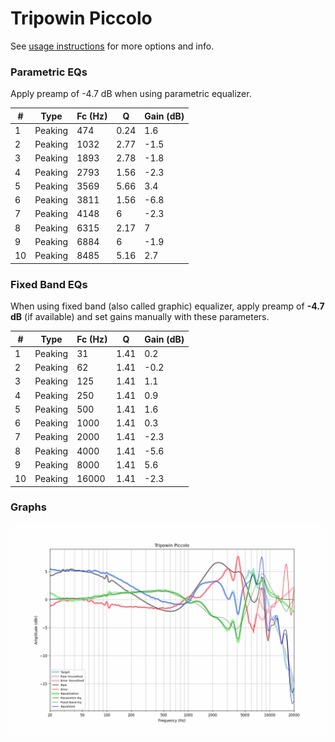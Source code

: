 # Tripowin Piccolo
See [usage instructions](https://github.com/jaakkopasanen/AutoEq#usage) for more options and info.

### Parametric EQs
Apply preamp of -4.7 dB when using parametric equalizer.

|   # | Type    |   Fc (Hz) |    Q |   Gain (dB) |
|-----|---------|-----------|------|-------------|
|   1 | Peaking |       474 | 0.24 |         1.6 |
|   2 | Peaking |      1032 | 2.77 |        -1.5 |
|   3 | Peaking |      1893 | 2.78 |        -1.8 |
|   4 | Peaking |      2793 | 1.56 |        -2.3 |
|   5 | Peaking |      3569 | 5.66 |         3.4 |
|   6 | Peaking |      3811 | 1.56 |        -6.8 |
|   7 | Peaking |      4148 | 6    |        -2.3 |
|   8 | Peaking |      6315 | 2.17 |         7   |
|   9 | Peaking |      6884 | 6    |        -1.9 |
|  10 | Peaking |      8485 | 5.16 |         2.7 |

### Fixed Band EQs
When using fixed band (also called graphic) equalizer, apply preamp of **-4.7 dB** (if available) and set gains manually with these parameters.

|   # | Type    |   Fc (Hz) |    Q |   Gain (dB) |
|-----|---------|-----------|------|-------------|
|   1 | Peaking |        31 | 1.41 |         0.2 |
|   2 | Peaking |        62 | 1.41 |        -0.2 |
|   3 | Peaking |       125 | 1.41 |         1.1 |
|   4 | Peaking |       250 | 1.41 |         0.9 |
|   5 | Peaking |       500 | 1.41 |         1.6 |
|   6 | Peaking |      1000 | 1.41 |         0.3 |
|   7 | Peaking |      2000 | 1.41 |        -2.3 |
|   8 | Peaking |      4000 | 1.41 |        -5.6 |
|   9 | Peaking |      8000 | 1.41 |         5.6 |
|  10 | Peaking |     16000 | 1.41 |        -2.3 |

### Graphs
![](./Tripowin%20Piccolo.png)

